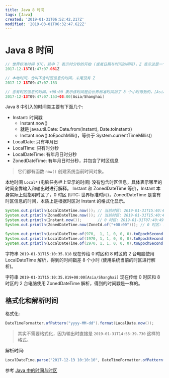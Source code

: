 ```yaml
---
title: Java 8 时间
tags: [Java]
created: '2019-01-31T06:52:42.217Z'
modified: '2019-03-01T06:32:47.622Z'
---
```


# Java 8 时间
```java
// 世界标准时间 UTC，其中 T 表示时分秒的开始 (或者日期与时间的间隔)，Z 表示这是一个世界标准时间 (0 时区)
2017-12-13T01:47:07.081Z

// 本地时间，也叫不含时区信息的时间，末尾没有 Z
2017-12-13T09:47:07.153

// 含有时区信息的时间，+08:00 表示该时间是由世界标准时间加了 8 个小时得到的，[Asia/Shanghai] 表示时区
2017-12-13T09:47:07.153+08:00[Asia/Shanghai]
```

Java 8 中引入的时间类主要有下面几个:
* Instant: 时间戳
  * Instant.now()
  * 就是 java.util.Date: Date.from(Instant), Date.toInstant()
  * Instant.now().toEpochMilli()，等价于 System.currentTimeMillis()
* LocalDate: 只有年月日
* LocalTime: 只有时分秒
* LocalDateTime: 有年月日时分秒
* ZonedDateTime: 有年月日时分秒，并包含了时区信息

> 它们都有函数 `now()` 创建系统当前时间对象。

本地时间 `Local*` (电脑任务栏上显示的时间) 没有包含时区信息，具体表示哪里的时间全靠输入和输出时进行解释。
Instant 和 ZonedDateTime 等价，Instant 本身实际上就指明时区了，0 时区 (UTC: 世界标准时间)，ZonedDateTime 是含有时区信息的时间，本质上是根据时区对 Instant 的格式化显示。

```java
System.out.println(LocalDateTime.now()); // 当前时区: 2019-01-31T15:40:49.825
System.out.println(ZonedDateTime.now()); // 当前时区: 2019-01-31T15:40:49.826+08:00[Asia/Shanghai]
System.out.println(Instant.now());       // 0 时区: 2019-01-31T07:40:49.733Z
System.out.println(ZonedDateTime.now(ZoneId.of("+00:00"))); // 0 时区: 2019-01-31T07:40:49.826Z

System.out.println(LocalDateTime.of(970,  1, 1, 0, 0, 0).toEpochSecond(ZoneOffset.UTC)); // -31556908800
System.out.println(LocalDateTime.of(1970, 1, 1, 0, 0, 0).toEpochSecond(ZoneOffset.UTC)); // 0
System.out.println(LocalDateTime.of(2970, 1, 1, 0, 0, 0).toEpochSecond(ZoneOffset.UTC)); // 31556995200
```

字符串 `2019-01-31T15:10:35.818` 现在传给 0 时区和 8 时区的 2 台电脑使用 LocalDateTime 解析，得到的时间戳差 8 个小时 (使用系统当前的时区进行解析)。

字符串 `2019-01-31T15:10:35.819+08:00[Asia/Shanghai]` 现在传给 0 时区和 8 时区的 2 台电脑使用 ZonedDateTime 解析，得到的时间戳是一样的。

## 格式化和解析时间

格式化: 
```java
DateTimeFormatter.ofPattern("yyyy-MM-dd").format(LocalDate.now());
```
> 其实不需要格式化，因为输出时直接是 `2019-01-31T14:55:39.730` 这样的格式。

解析时间:
```java
LocalDateTime.parse("2017-12-13 10:10:10", DateTimeFormatter.ofPattern("yyyy-MM-dd HH:mm:ss"));
```

参考 [Java 中的时间与时区](https://blog.csdn.net/u012107143/article/details/78790378)
